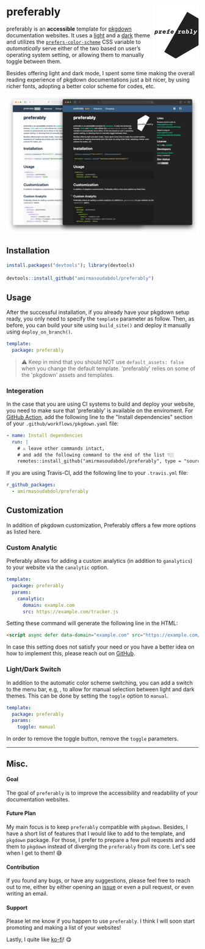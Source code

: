 # preferably <img src="man/figures/logo.png" width="120" align="right"/>

preferably is an **accessible** template for [pkgdown](https://pkgdown.r-lib.org/) documentation websites. It uses a [light](https://bootswatch.com/flatly/) and a [dark](https://bootswatch.com/darkly/) theme and utilizes the [`prefers-color-scheme`](https://developer.mozilla.org/en-US/docs/Web/CSS/@media/prefers-color-scheme) CSS variable to *automatically* serve either of the two based on user’s operating system setting, or allowing them to manually toggle between them.

Besides offering light and dark mode, I spent some time making the overall reading experience of pkgdown documentations just a bit nicer, by using richer fonts, adopting a better color scheme for codes, etc. 

![](man/figures/comparison.png)

## Installation

```R
install.packages("devtools"); library(devtools)

devtools::install_github("amirmasoudabdol/preferably")
```

## Usage

After the successful installation, if you already have your pkgdown setup ready, you only need to specify the `template` parameter as follow. Then, as before, you can build your site using `build_site()` and deploy it manually using `deploy_on_branch()`.

```YAML
template:
  package: preferably
```

> ⚠️ Keep in mind that you should NOT use `default_assets: false` when you change the default template. 'preferably' relies on some of the 'pkgdown' assets and templates.

### Integeration

In the case that you are using CI systems to build and deploy your website, you need to make sure that 'preferably' is available on the enviroment. For [GitHub Action](https://pkgdown.r-lib.org/articles/pkgdown.html?q=github%20action#publishing), add the following line to the "Install dependencies" section of your `.github/workflows/pkgdown.yaml` file:

```YAML
- name: Install dependencies
  run: |
    # ⚠️ leave other commands intact, 
    # and add the following command to the end of the list 👇🏼
    remotes::install_github("amirmasoudabdol/preferably", type = "source")
```

If you are using Travis-CI, add the following line to your `.travis.yml` file:

```YAML
r_github_packages:
  - amirmasoudabdol/preferably
```

## Customization

In addition of pkgdown customization, Preferably offers a few more options as listed here.  

### Custom Analytic

Preferably allows for adding a custom analytics (in addition to `ganalytics`) to your website via the `canalytic` option.

```YAML
template:
  package: preferably
  params:
    canalytic:
      domain: example.com
      src: https://example.com/tracker.js
```

Setting these command will generate the following line in the HTML:

```html
<script async defer data-domain="example.com" src="https://example.com/tracker.js"></script>
```

In case this setting does not satisfy your need or you have a better idea on how to implement this, please reach out on [GitHub](https://github.com/amirmasoudabdol/preferably/issues/).

### Light/Dark Switch

In addition to the automatic color scheme switching, you can add a switch to the menu bar, e.g, <span class="fas fa-adjust fa"></span>, to allow for manual selection between light and dark themes. This can be done by setting the `toggle` option to `manual`.

```YAML
template:
  package: preferably
  params:
    toggle: manual
```

In order to remove the toggle button, remove the `toggle` parameters.

- - -

## Misc.

#### Goal

The goal of `preferably` is to improve the accessibility and readability of your documentation websites.

#### Future Plan

My main focus is to keep `preferably` compatible with `pkgdown`. Besides, I have a short list of features that I would like to add to the template, and `pkgdown` package. For those, I prefer to prepare a few pull requests and add them to `pkgdown` instead of diverging the `preferably` from its core. Let's see when I get to them! 😅

#### Contribution

If you found any bugs, or have any suggestions, please feel free to reach out to me, either by either opening an [issue](https://github.com/amirmasoudabdol/preferably/issues/) or even a pull request, or even writing an email. 

#### Support

Please let me know if you happen to use `preferably`. I think I will soon start promoting and making a list of your websites! 

Lastly, I quite like [ko-fi](https://ko-fi.com/C0C47DMK)! 😋